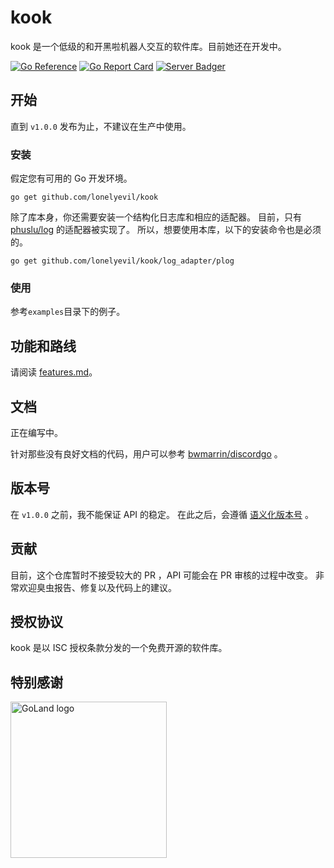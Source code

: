 # kook

kook 是一个低级的和开黑啦机器人交互的软件库。目前她还在开发中。

[![Go Reference](https://pkg.go.dev/badge/github.com/lonelyevil/kook.svg)](https://pkg.go.dev/github.com/lonelyevil/kook)
[![Go Report Card](https://goreportcard.com/badge/github.com/lonelyevil/kook)](https://goreportcard.com/report/github.com/lonelyevil/kook)
[![Server Badger](https://img.shields.io/badge/%E5%BC%80%E9%BB%91%E5%95%A6-%E4%BA%A4%E6%B5%81%E7%BE%A4-informational)](https://kaihei.co/r5s1WO)


## 开始

直到 `v1.0.0` 发布为止，不建议在生产中使用。

### 安装

假定您有可用的 Go 开发环境。

```go get github.com/lonelyevil/kook```

除了库本身，你还需要安装一个结构化日志库和相应的适配器。
目前，只有 [phuslu/log](https://github.com/phuslu/log) 的适配器被实现了。
所以，想要使用本库，以下的安装命令也是必须的。

```go get github.com/lonelyevil/kook/log_adapter/plog```

### 使用

参考`examples`目录下的例子。

## 功能和路线

请阅读 [features.md](features.md)。

## 文档

正在编写中。

针对那些没有良好文档的代码，用户可以参考 [bwmarrin/discordgo](https://github.com/bwmarrin/discordgo) 。

## 版本号

在 `v1.0.0` 之前，我不能保证 API 的稳定。
在此之后，会遵循 [语义化版本号](https://semver.org/) 。


## 贡献

目前，这个仓库暂时不接受较大的 PR ，API 可能会在 PR 审核的过程中改变。
非常欢迎臭虫报告、修复以及代码上的建议。

## 授权协议

kook 是以 ISC 授权条款分发的一个免费开源的软件库。

## 特别感谢

<img alt="GoLand logo" src="https://resources.jetbrains.com/storage/products/company/brand/logos/GoLand.png" width="250">